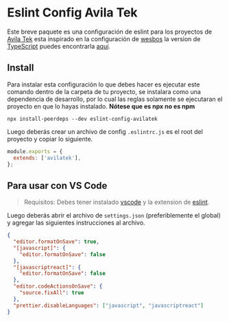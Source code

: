 # Eslint Config Avila Tek

Este breve paquete es una configuración de eslint para los proyectos de [Avila Tek](https://avilatek.dev) esta inspirado en la configuración de [wesbos](https://github.com/wesbos/eslint-config-wesbos) la version de [TypeScript](https://github.com/Avila-Tek/eslint-config-avilatek-typescript) puedes encontrarla [aquí](https://github.com/Avila-Tek/eslint-config-avilatek-typescript).

## Install

Para instalar esta configuración lo que debes hacer es ejecutar este comando dentro de la carpeta de tu proyecto, se instalara como una dependencia de desarrollo, por lo cual las reglas solamente se ejecutaran el proyecto en que lo hayas instalado. **Nótese que es npx no es npm**

```shell
npx install-peerdeps --dev eslint-config-avilatek
```

Luego deberás crear un archivo de config `.eslintrc.js` es el root del proyecto y copiar lo siguiente.

```javascript
module.exports = {
  extends: ['avilatek'],
};
```

## Para usar con VS Code

> Requisitos: Debes tener instalado [vscode](https://code.visualstudio.com) y la extension de [eslint](https://marketplace.visualstudio.com/items?itemName=dbaeumer.vscode-eslint).

Luego deberás abrir el archivo de `settings.json` (preferiblemente el global) y agregar las siguientes instrucciones al archivo.

```json
{
  "editor.formatOnSave": true,
  "[javascript]": {
    "editor.formatOnSave": false
  },
  "[javascriptreact]": {
    "editor.formatOnSave": false
  },
  "editor.codeActionsOnSave": {
    "source.fixAll": true
  },
  "prettier.disableLanguages": ["javascript", "javascriptreact"]
}
```
